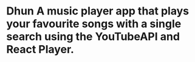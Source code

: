 # Dhun A music player app that plays your favourite songs with a single search using the YouTubeAPI and React Player.
